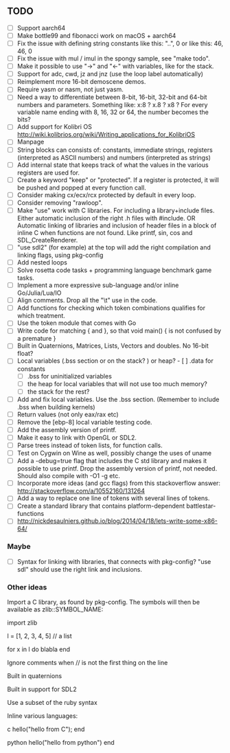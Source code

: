 ## TODO

- [ ] Support aarch64
- [ ] Make bottle99 and fibonacci work on macOS + aarch64
- [ ] Fix the issue with defining string constants like this: "..", 0 or like this: 46, 46, 0
- [ ] Fix the issue with mul / imul in the spongy sample, see "make todo".
- [ ] Make it possible to use "->" and "<-" with variables, like for the stack.
- [ ] Support for adc, cwd, jz and jnz (use the loop label automatically)
- [ ] Reimplement more 16-bit demoscene demos.
- [ ] Require yasm or nasm, not just yasm.
- [ ] Need a way to differentiate between 8-bit, 16-bit, 32-bit and 64-bit numbers and parameters.
      Something like: x:8 ? x.8 ? x8 ? For every variable name ending with 8, 16, 32 or 64, the number becomes the bits?
- [ ] Add support for Kolibri OS http://wiki.kolibrios.org/wiki/Writing_applications_for_KolibriOS
- [ ] Manpage
- [ ] String blocks can consists of: constants, immediate strings, registers (interpreted as ASCII numbers) and numbers (interpreted as strings)
- [ ] Add internal state that keeps track of what the values in the various registers are used for.
- [ ] Create a keyword "keep" or "protected". If a register is protected, it will be pushed and popped at every function call.
- [ ] Consider making cx/ecx/rcx protected by default in every loop.
- [ ] Consider removing "rawloop".
- [ ] Make "use" work with C libraries. For including a library+include files. Either automatic inclusion of the right .h files with #include.
      OR Automatic linking of libraries and inclusion of header files in a block of inline C when functions are not found. Like printf, sin, cos and SDL_CreateRenderer.
- [ ] "use sdl2" (for example) at the top will add the right compilation and linking flags, using pkg-config
- [ ] Add nested loops
- [ ] Solve rosetta code tasks + programming language benchmark game tasks.
- [ ] Implement a more expressive sub-language and/or inline Go/Julia/Lua/IO
- [ ] Align comments. Drop all the "\t" use in the code.
- [ ] Add functions for checking which token combinations qualifies for which treatment.
- [ ] Use the token module that comes with Go
- [ ] Write code for matching { and }, so that void main() { is not confused by a premature }
- [ ] Built in Quaternions, Matrices, Lists, Vectors and doubles. No 16-bit float?
- [ ] Local variables (.bss section or on the stack? ) or heap?
        - [ ] .data for constants
    - [ ] .bss for uninitialized variables
    - [ ] the heap for local variables that will not use too much memory?
    - [ ] the stack for the rest?
- [ ] Add and fix local variables. Use the .bss section. (Remember to include .bss when building kernels)
- [ ] Return values (not only eax/rax etc)
- [ ] Remove the [ebp-8] local variable testing code.
- [ ] Add the assembly version of printf.
- [ ] Make it easy to link with OpenGL or SDL2.
- [ ] Parse trees instead of token lists, for function calls.
- [ ] Test on Cygwin on Wine as well, possibly change the uses of uname
- [ ] Add a -debug=true flag that includes the C std library and makes it possible to use printf. Drop the assembly version of printf, not needed. Should also compile with -O1 -g etc.
- [ ] Incorporate more ideas (and gcc flags) from this stackoverflow answer: http://stackoverflow.com/a/10552160/131264
- [ ] Add a way to replace one line of tokens with several lines of tokens.
- [ ] Create a standard library that contains platform-dependent battlestar-functions
- [ ] http://nickdesaulniers.github.io/blog/2014/04/18/lets-write-some-x86-64/

### Maybe

- [ ] Syntax for linking with libraries, that connects with pkg-config? "use sdl" should use the right link and inclusions.


### Other ideas

Import a C library, as found by pkg-config. The symbols will then be available as zlib::SYMBOL_NAME:

import zlib


l = [1, 2, 3, 4, 5] // a list

for x in l do
    blabla
end


Ignore comments when // is not the first thing on the line

Built in quaternions

Built in support for SDL2

Use a subset of the ruby syntax


Inline various languages:

c
  hello("hello from C");
end

python
  hello("hello from python")
end
